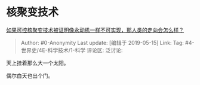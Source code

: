 # 核聚变技术
[如果可控核聚变技术被证明像永动机一样不可实现，那人类的走向会怎么样？](https://www.zhihu.com/question/324343231/answer/684028360)

> Author: #0-Anonymity
> Last update: [编辑于 2019-05-15]
> Link:
> Tag: #4-世界史/4E-科学技术/1-科学
> 评论区:
> 泛讨论:

天上挂着那么大一个太阳。

偶尔白天也出个门。
